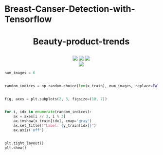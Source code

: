 # Breast-Canser-Detection-with-Tensorflow

<div align="center">
      <H1> Beauty-product-trends</H1>
<H2>
</H2>  
     </div>

<body>
<p align="center">
  <a href="mailto:arifmiahcse952@gmail.com"><img src="https://img.shields.io/badge/Email-arifmiah%40gmail.com-blue?style=flat-square&logo=gmail"></a>
  <a href="https://github.com/Arif-miad"><img src="https://img.shields.io/badge/GitHub-%40ArifMiah-lightgrey?style=flat-square&logo=github"></a>
  <a href="https://www.linkedin.com/in/arif-miah-8751bb217/"><img src="https://img.shields.io/badge/LinkedIn-Arif%20Miah-blue?style=flat-square&logo=linkedin"></a>

 
  
  <br>
  <img src="https://img.shields.io/badge/Phone-%2B8801998246254-green?style=flat-square&logo=whatsapp">
  
</p>

```python
num_images = 6


random_indices = np.random.choice(len(x_train), num_images, replace=False)


fig, axes = plt.subplots(2, 3, figsize=(10, 7))


for i, idx in enumerate(random_indices):
    ax = axes[i // 3, i % 3]  
    ax.imshow(x_train[idx], cmap='gray')  
    ax.set_title(f"Label: {y_train[idx]}")  
    ax.axis('off')


plt.tight_layout()
plt.show()
```
